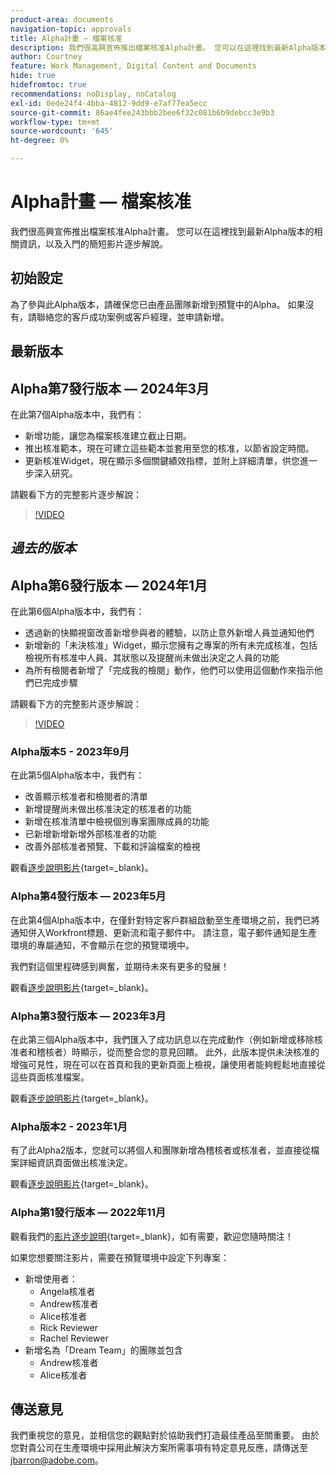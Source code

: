 ```yaml
---
product-area: documents
navigation-topic: approvals
title: Alpha計畫 — 檔案核准
description: 我們很高興宣佈推出檔案核准Alpha計畫。 您可以在這裡找到最新Alpha版本的相關資訊，以及入門的簡短影片逐步解說。
author: Courtney
feature: Work Management, Digital Content and Documents
hide: true
hidefromtoc: true
recommendations: noDisplay, noCatalog
exl-id: 0ede24f4-4bba-4812-9dd9-e7af77ea5ecc
source-git-commit: 86ae4fee243bbb2bee6f32c081b6b9debcc3e9b3
workflow-type: tm+mt
source-wordcount: '645'
ht-degree: 0%

---
```


# Alpha計畫 — 檔案核准

我們很高興宣佈推出檔案核准Alpha計畫。 您可以在這裡找到最新Alpha版本的相關資訊，以及入門的簡短影片逐步解說。

## 初始設定

為了參與此Alpha版本，請確保您已由產品團隊新增到預覽中的Alpha。 如果沒有，請聯絡您的客戶成功案例或客戶經理，並申請新增。

## 最新版本

## Alpha第7發行版本 — 2024年3月

在此第7個Alpha版本中，我們有：

* 新增功能，讓您為檔案核准建立截止日期。
* 推出核准範本，現在可建立這些範本並套用至您的核准，以節省設定時間。
* 更新核准Widget，現在顯示多個關鍵績效指標，並附上詳細清單，供您進一步深入研究。

請觀看下方的完整影片逐步解說：

>[!VIDEO](https://video.tv.adobe.com/v/3428023/)

## _過去的版本_

## Alpha第6發行版本 — 2024年1月

在此第6個Alpha版本中，我們有：

* 透過新的快顯視窗改善新增參與者的體驗，以防止意外新增人員並通知他們
* 新增新的「未決核准」Widget，顯示您擁有之專案的所有未完成核准，包括檢視所有核准中人員、其狀態以及提醒尚未做出決定之人員的功能
* 為所有檢閱者新增了「完成我的檢閱」動作，他們可以使用這個動作來指示他們已完成步驟

請觀看下方的完整影片逐步解說：

>[!VIDEO](https://video.tv.adobe.com/v/3426860/)

### Alpha版本5 - 2023年9月

在此第5個Alpha版本中，我們有：

* 改善顯示核准者和檢閱者的清單
* 新增提醒尚未做出核准決定的核准者的功能
* 新增在核准清單中檢視個別專案團隊成員的功能
* 已新增新增新增外部核准者的功能
* 改善外部核准者預覽、下載和評論檔案的檢視

觀看[逐步說明影片](https://video.tv.adobe.com/v/3424613/){target=_blank}。

### Alpha第4發行版本 — 2023年5月

在此第4個Alpha版本中，在僅針對特定客戶群組啟動至生產環境之前，我們已將通知併入Workfront標題、更新流和電子郵件中。 請注意，電子郵件通知是生產環境的專屬通知，不會顯示在您的預覽環境中。<!--If you're interested in having this release implemented in your production environment on June 14th, please reach out to me directly at jbarron@adobe.com.-->

我們對這個里程碑感到興奮，並期待未來有更多的發展！

觀看[逐步說明影片](https://video.tv.adobe.com/v/3420094/){target=_blank}。

### Alpha第3發行版本 — 2023年3月

在此第三個Alpha版本中，我們匯入了成功訊息以在完成動作（例如新增或移除核准者和稽核者）時顯示，從而整合您的意見回饋。 此外，此版本提供未決核准的增強可見性，現在可以在首頁和我的更新頁面上檢視，讓使用者能夠輕鬆地直接從這些頁面核准檔案。

觀看[逐步說明影片](https://video.tv.adobe.com/v/3417854/){target=_blank}。

### Alpha版本2 - 2023年1月

有了此Alpha2版本，您就可以將個人和團隊新增為稽核者或核准者，並直接從檔案詳細資訊頁面做出核准決定。

觀看[逐步說明影片](https://video.tv.adobe.com/v/3413941){target=_blank}。

### Alpha第1發行版本 — 2022年11月

觀看我們的[影片逐步說明](https://video.tv.adobe.com/v/3412837){target=_blank}，如有需要，歡迎您隨時關注！

如果您想要關注影片，需要在預覽環境中設定下列專案：

* 新增使用者：
   * Angela核准者
   * Andrew核准者
   * Alice核准者
   * Rick Reviewer
   * Rachel Reviewer
* 新增名為「Dream Team」的團隊並包含
   * Andrew核准者
   * Alice核准者

## 傳送意見

我們重視您的意見，並相信您的觀點對於協助我們打造最佳產品至關重要。 由於您對貴公司在生產環境中採用此解決方案所需事項有特定意見反應，請傳送至[jbarron@adobe.com](mailto:jbarron@adobe.com)。
